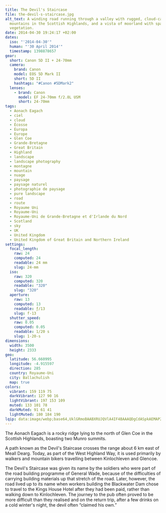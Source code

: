 ```yaml
---
title: The Devil's Staircase
file: the-devil-s-staircase.jpg
alt_text: A winding road running through a valley with rugged, cloud-capped
  mountains in the Scottish Highlands, and a vista of moorland with sparse
  vegetation.
date: 2014-04-30 19:24:17 +02:00
dates:
  iso: "'2014-04-30'"
  human: "'30 April 2014'"
  timestamp: 1398878657
gear:
  short: Canon 5D II + 24-70mm
  camera:
    brand: Canon
    model: EOS 5D Mark II
    short: 5D II
    hashtags: "#Canon #5DMark2"
  lenses:
    - brand: Canon
      model: EF 24-70mm f/2.8L USM
      short: 24-70mm
tags:
  - Aonach Eagach
  - ciel
  - cloud
  - Écosse
  - Europa
  - Europe
  - Glen Coe
  - Grande-Bretagne
  - Great Britain
  - Highland
  - landscape
  - landscape photography
  - montagne
  - mountain
  - nuage
  - paysage
  - paysage naturel
  - photographie de paysage
  - pure landscape
  - road
  - route
  - Royaume Uni
  - Royaume-Uni
  - Royaume-Uni de Grande-Bretagne et d'Irlande du Nord
  - Scotland
  - sky
  - UK
  - United Kingdom
  - United Kingdom of Great Britain and Northern Ireland
settings:
  focal_length:
    raw: 24
    computed: 24
    readable: 24 mm
    slug: 24-mm
  iso:
    raw: 320
    computed: 320
    readable: "320"
    slug: "320"
  aperture:
    raw: 13
    computed: 13
    readable: ƒ/13
    slug: f-13
  shutter_speed:
    raw: 0.05
    computed: 0.05
    readable: 1/20 s
    slug: 1-20-s
dimensions:
  width: 3500
  height: 2333
geo:
  latitude: 56.660995
  longitude: -4.915597
  direction: 285
  country: Royaume-Uni
  city: Ballachulish
  map: true
colors:
  vibrant: 159 119 75
  darkVibrant: 127 90 16
  lightVibrant: 197 153 109
  muted: 133 101 78
  darkMuted: 91 61 41
  lightMuted: 180 184 190
lqip: data:image/webp;base64,UklGRmoBAABXRUJQVlA4IF4BAAAQDgCdASpkAEMAP22gw1i0q7gqMzVcAwAtiWMtgFEArqo//ywK8aLmCSEPW8CdynKNghKblhaWIcC6P3/Hn5gJOpt6tvATaGkzxNKU6c5pGCFa65fjvlFQGDFd18SE2qepPdxAawd9sM0J94enj79hOwI+9OVd4w1AAP7eiIyN1AYP9DLesoaL0ibM16G3mQCROG78T6SJ3eRJPW+Ufu1/FH+QaViDUbid+janCDtBPY4iDW8eSRRH3/cpVMmAJPwbyReCI9BJsIk8GWR9eC0XPpjns32BskWxoLjtHNGpJwoqDCJk5pGqKZ3nstV+usu5zx+jnltaTLFgPtJiazDL8ZRmCPQhaFw8iArPmID5wIsrI2fQL2gQXhWSAKJXKQEfooBuZtPEPf/DHTHLNiCfYvRSQ17/ahP6TSQ3BPT0+Wek5V4kiYX6FLIC8q4c3rZWhyPTL46eKK+n2EfwAA==
---
```


The Aonach Eagach is a rocky ridge lying to the north of Glen Coe in the Scottish Highlands, boasting two Munro summits.

A path known as the Devil's Staircase crosses the range about 6 km east of Meall Dearg. Today, as part of the West Highland Way, it is used primarily by walkers and mountain bikers travelling between Kinlochleven and Glencoe.

The Devil's Staircase was given its name by the soldiers who were part of the road building programme of General Wade, because of the difficulties of carrying building materials up that stretch of the road. Later, however, the road lived up to its name when workers building the Blackwater Dam chose to travel to the Kings House Hotel after they had been paid, rather than walking down to Kinlochleven. The journey to the pub often proved to be more difficult than they realised and on the return trip, after a few drinks on a cold winter's night, the devil often “claimed his own.”
